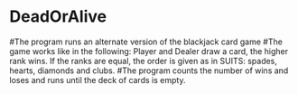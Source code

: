 # DeadOrAlive
#The program runs an alternate version of the blackjack card game
#The game works like in the following: Player and Dealer draw a card, the higher rank wins. If the
ranks are equal, the order is given as in SUITS: spades, hearts, diamonds and clubs. 
#The program counts the number of wins and loses and runs until the deck of cards is empty.
